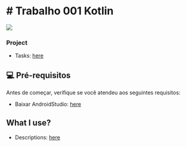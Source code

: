 # # Trabalho 001 Kotlin
<!---Esses são exemplos. Veja https://shields.io para outras pessoas ou para personalizar este conjunto de escudos. Você pode querer incluir dependências, status do projeto e informações de licença aqui--->
<div>
  <a href="https://github.com/botaoap/trabalho_kotlin_001/">
  <img src="https://img.shields.io/github/repo-size/botaoap/trabalho_kotlin_001">
  </a>
</div>

### Project
- Tasks: [here](sobre.md)

## 💻 Pré-requisitos

Antes de começar, verifique se você atendeu aos seguintes requisitos:
<!---Estes são apenas requisitos de exemplo. Adicionar, duplicar ou remover conforme necessário--->
* Baixar AndroidStudio: [here](https://developer.android.com/studio)

## What I use?
- Descriptions: [here](descricao.md)

